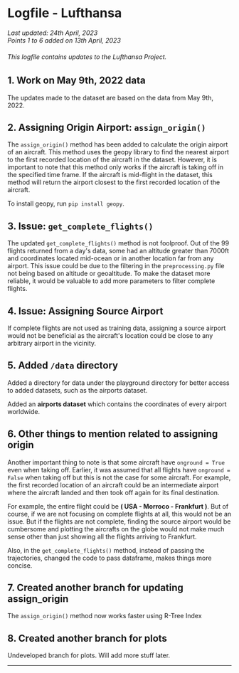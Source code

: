 # Logfile - Lufthansa

*Last updated: 24th April, 2023*\
*Points 1 to 6 added on 13th April, 2023*

###### This logfile contains updates to the Lufthansa Project.

## 1. Work on May 9th, 2022 data
The updates made to the dataset are based on the data from May 9th, 2022.

## 2. Assigning Origin Airport: `assign_origin()`
The `assign_origin()` method has been added to calculate the origin airport of an aircraft. This method uses the geopy library to find the nearest airport to the first recorded location of the aircraft in the dataset. However, it is important to note that this method only works if the aircraft is taking off in the specified time frame. If the aircraft is mid-flight in the dataset, this method will return the airport closest to the first recorded location of the aircraft.

To install geopy, run `pip install geopy`.

## 3. Issue: `get_complete_flights()`
The updated `get_complete_flights()` method is not foolproof. Out of the 99 flights returned from a day's data, some had an altitude greater than 7000ft and coordinates located mid-ocean or in another location far from any airport. This issue could be due to the filtering in the `preprocessing.py` file not being based on altitude or geoaltitude. To make the dataset more reliable, it would be valuable to add more parameters to filter complete flights.

## 4. Issue: Assigning Source Airport
If complete flights are not used as training data, assigning a source airport would not be beneficial as the aircraft's location could be close to any arbitrary airport in the vicinity.

## 5. Added `/data` directory 
Added a directory for data under the playground directory for better access to added datasets, such as the airports dataset.

Added an **airports dataset** which contains the coordinates of every airport worldwide.

## 6. Other things to mention related to assigning origin
Another important thing to note is that some aircraft have `onground = True` even when taking off. Earlier, it was assumed that all flights have `onground = False` when taking off but this is not the case for some aircraft. For example, the first recorded location of an aircraft could be an intermediate airport where the aircraft landed and then took off again for its final destination. 

For example, the entire flight could be **( USA - Morroco - Frankfurt )**.  But of course, if we are not focusing on complete flights at all, this would not be an issue. But if the flights are not complete, finding the source airport would be cumbersome and plotting the aircrafts on the globe would not make much sense other than just showing all the flights arriving to Frankfurt.   

Also, in the `get_complete_flights()` method, instead of passing the trajectories, changed the code to pass dataframe, makes things more concise. 

## 7. Created another branch for updating assign_origin
The ``assign_origin()`` method now works faster using R-Tree Index

## 8. Created another branch for plots
Undeveloped branch for plots. Will add more stuff later. 

---

